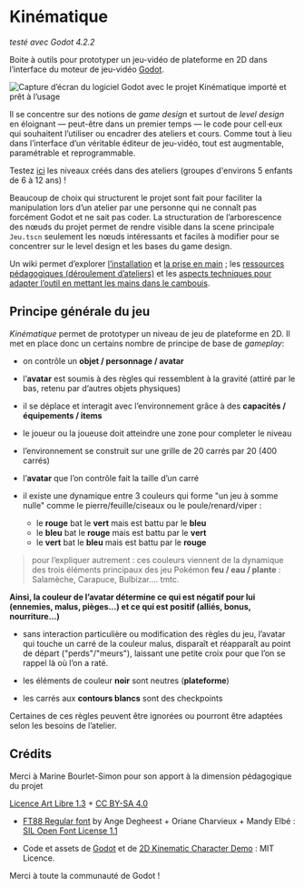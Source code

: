 # Kinématique

*testé avec Godot 4.2.2*

Boite à outils pour prototyper un jeu-vidéo de plateforme en 2D dans l’interface du moteur de jeu-vidéo [Godot](https://godotengine.org/download/).

![Capture d’écran du logiciel Godot avec le projet Kinématique importé et prêt à l’usage](documents/Capture_écran.png)

Il se concentre sur des notions de *game design* et surtout de *level design* en éloignant — peut-être dans un premier temps — le code pour cell·eux qui souhaitent l’utiliser ou encadrer des ateliers et cours.
Comme tout à lieu dans l’interface d’un véritable éditeur de jeu-vidéo, tout est augmentable, paramétrable et reprogrammable.

Testez [ici](https://brulé.net/kinématique/) les niveaux créés dans des ateliers (groupes d'environs 5 enfants de 6 à 12 ans) !

Beaucoup de choix qui structurent le projet sont fait pour faciliter la manipulation lors d’un atelier par une personne qui ne connaît pas forcément Godot et ne sait pas coder. La structuration de l’arborescence des nœuds du projet permet de rendre visible dans la scene principale `Jeu.tscn` seulement les nœuds intéressants et faciles à modifier pour se concentrer sur le level design et les bases du game design.

Un wiki permet d’explorer [l’installation](https://github.com/CorentinBrule/kinematic/wiki/1.-Installation) et [la prise en main](https://github.com/CorentinBrule/kinematic/wiki/2.-Prise-en-main) ; les [ressources pédagogiques (déroulement d’ateliers)](https://github.com/CorentinBrule/kinematic/wiki/Ressources-p%C3%A9dagogiques) et les [aspects techniques pour adapter l’outil en mettant les mains dans le cambouis](https://github.com/CorentinBrule/kinematic/wiki/Aller-plus-loin-(dev)).

## Principe générale du jeu

*Kinématique* permet de prototyper un niveau de jeu de plateforme en 2D. Il met en place donc un certains nombre de principe de base de *gameplay*:

- on contrôle un **objet / personnage / avatar**
- l’**avatar** est soumis à des règles qui ressemblent à la gravité (attiré par le bas, retenu par d’autres objets physiques)
- il se déplace et interagit avec l’environnement grâce à des **capacités / équipements / items**
- le joueur ou la joueuse doit atteindre une zone pour completer le niveau
- l’environnement se construit sur une grille de 20 carrés par 20 (400 carrés)
- l’**avatar** que l’on contrôle fait la taille d’un carré
- il existe une dynamique entre 3 couleurs qui forme "un jeu à somme nulle" comme le pierre/feuille/ciseaux ou le poule/renard/viper :

    - le **rouge** bat le **vert** mais est battu par le **bleu**
    - le **bleu** bat le **rouge** mais est battu par le **vert**
    - le **vert** bat le **bleu** mais est battu par le **rouge**
  
> pour l’expliquer autrement : ces couleurs viennent de la dynamique des trois éléments principaux des jeu Pokémon **feu / eau / plante** : Salamèche, Carapuce, Bulbizar.... tmtc.

**Ainsi, la couleur de l’avatar détermine ce qui est négatif pour lui (ennemies, malus, pièges...) et ce qui est positif (alliés, bonus, nourriture...)**

- sans interaction particulière ou modification des règles du jeu, l’avatar qui touche un carré de la couleur malus, disparaît et réapparaît au point de départ ("perds"/"meurs"), laissant une petite croix pour que l’on se rappel là où l’on a raté.

- les éléments de couleur **noir** sont neutres (**plateforme**)
- les carrés aux **contours blancs** sont des checkpoints

Certaines de ces règles peuvent être ignorées ou pourront être adaptées selon les besoins de l’atelier.

## Crédits

Merci à Marine Bourlet-Simon pour son apport à la dimension pédagogique du projet

[Licence Art Libre 1.3](https://artlibre.org/) + [CC BY-SA 4.0](https://creativecommons.org/licenses/by-sa/4.0/legalcode)

* [FT88 Regular font](https://velvetyne.fr/fonts/degheest/) by Ange Degheest + Oriane Charvieux + Mandy Elbé : [SIL Open Font License 1.1](http://scripts.sil.org/cms/scripts/page.php?site_id=nrsi&id=OFL)

* Code et assets de [Godot](https://github.com/godotengine/godot/blob/master/LICENSE.txt) et de [2D Kinematic Character Demo](https://github.com/godotengine/godot-demo-projects/blob/master/LICENSE.md) : MIT Licence.

Merci à toute la communauté de Godot !